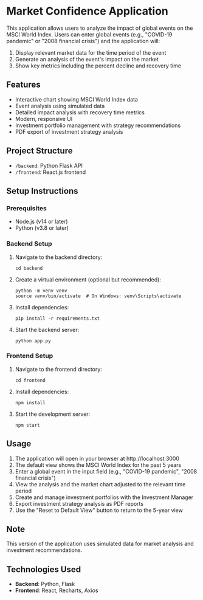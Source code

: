 # Market Confidence Application

This application allows users to analyze the impact of global events on the MSCI World Index. Users can enter global events (e.g., "COVID-19 pandemic" or "2008 financial crisis") and the application will:

1. Display relevant market data for the time period of the event
2. Generate an analysis of the event's impact on the market
3. Show key metrics including the percent decline and recovery time

## Features

- Interactive chart showing MSCI World Index data
- Event analysis using simulated data
- Detailed impact analysis with recovery time metrics
- Modern, responsive UI
- Investment portfolio management with strategy recommendations
- PDF export of investment strategy analysis

## Project Structure

- `/backend`: Python Flask API
- `/frontend`: React.js frontend

## Setup Instructions

### Prerequisites

- Node.js (v14 or later)
- Python (v3.8 or later)

### Backend Setup

1. Navigate to the backend directory:
   ```
   cd backend
   ```

2. Create a virtual environment (optional but recommended):
   ```
   python -m venv venv
   source venv/bin/activate  # On Windows: venv\Scripts\activate
   ```

3. Install dependencies:
   ```
   pip install -r requirements.txt
   ```

4. Start the backend server:
   ```
   python app.py
   ```

### Frontend Setup

1. Navigate to the frontend directory:
   ```
   cd frontend
   ```

2. Install dependencies:
   ```
   npm install
   ```

3. Start the development server:
   ```
   npm start
   ```

## Usage

1. The application will open in your browser at http://localhost:3000
2. The default view shows the MSCI World Index for the past 5 years
3. Enter a global event in the input field (e.g., "COVID-19 pandemic", "2008 financial crisis")
4. View the analysis and the market chart adjusted to the relevant time period
5. Create and manage investment portfolios with the Investment Manager
6. Export investment strategy analysis as PDF reports
7. Use the "Reset to Default View" button to return to the 5-year view

## Note

This version of the application uses simulated data for market analysis and investment recommendations.

## Technologies Used

- **Backend**: Python, Flask
- **Frontend**: React, Recharts, Axios
